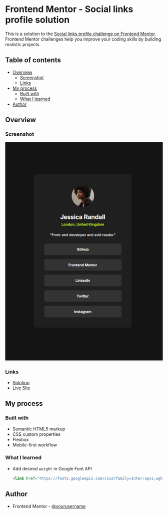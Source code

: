 # Frontend Mentor - Social links profile solution

This is a solution to the [Social links profile challenge on Frontend Mentor](https://www.frontendmentor.io/challenges/social-links-profile-UG32l9m6dQ). Frontend Mentor challenges help you improve your coding skills by building realistic projects. 

## Table of contents

- [Overview](#overview)
  - [Screenshot](#screenshot)
  - [Links](#links)
- [My process](#my-process)
  - [Built with](#built-with)
  - [What I learned](#what-i-learned)
- [Author](#author)

## Overview

### Screenshot

![](./screenshot.jpg)

### Links

- [Solution](https://your-solution-url.com)
- [Live Site](https://your-live-site-url.com)

## My process

### Built with

- Semantic HTML5 markup
- CSS custom properties
- Flexbox
- Mobile-first workflow

### What I learned

- Add desired `weight` in Google Font API
  ```html
  <link href="https://fonts.googleapis.com/css2?family=Inter:opsz,wght@14..32,400;14..32,600;14..32,700&display=swap" rel="stylesheet">
  ```


## Author

- Frontend Mentor - [@yourusername](https://www.frontendmentor.io/profile/yourusername)

